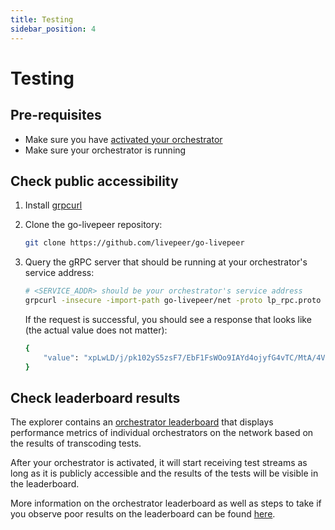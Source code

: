 ```yaml
---
title: Testing
sidebar_position: 4
---
```


# Testing

## Pre-requisites

- Make sure you have
  [activated your orchestrator](/video-miners/getting-started/activation)
- Make sure your orchestrator is running

## Check public accessibility

1. Install [grpcurl](https://github.com/fullstorydev/grpcurl#installation)

2. Clone the go-livepeer repository:

   ```bash
   git clone https://github.com/livepeer/go-livepeer
   ```

3. Query the gRPC server that should be running at your orchestrator's service
   address:

   ```bash
   # <SERVICE_ADDR> should be your orchestrator's service address
   grpcurl -insecure -import-path go-livepeer/net -proto lp_rpc.proto <SERVICE_ADDR> net.Orchestrator/Ping
   ```

   If the request is successful, you should see a response that looks like (the
   actual value does not matter):

   ```bash
   {
       "value": "xpLwLD/j/pk102yS5zsF7/EbF1FsWOo9IAYd4ojyfG4vTC/MtA/4VtwTYt1WmyCSuGdkIKhmWZ2C7ovW8CLuIhw="
   }
   ```

## Check leaderboard results

The explorer contains an
[orchestrator leaderboard](https://explorer.livepeer.org/orchestrators?orchestratorTable=performance)
that displays performance metrics of individual orchestrators on the network
based on the results of transcoding tests.

After your orchestrator is activated, it will start receiving test streams as
long as it is publicly accessible and the results of the tests will be visible
in the leaderboard.

More information on the orchestrator leaderboard as well as steps to take if you
observe poor results on the leaderboard can be found
[here](/video-miners/reference/leaderboard).

